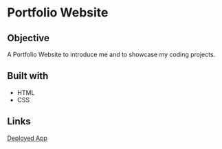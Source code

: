 # Portfolio Website

## Objective

A Portfolio Website to introduce me and to showcase my coding projects.

## Built with

- HTML
- CSS

## Links

[Deployed App](https://thom187.github.io/website-portfolio/)